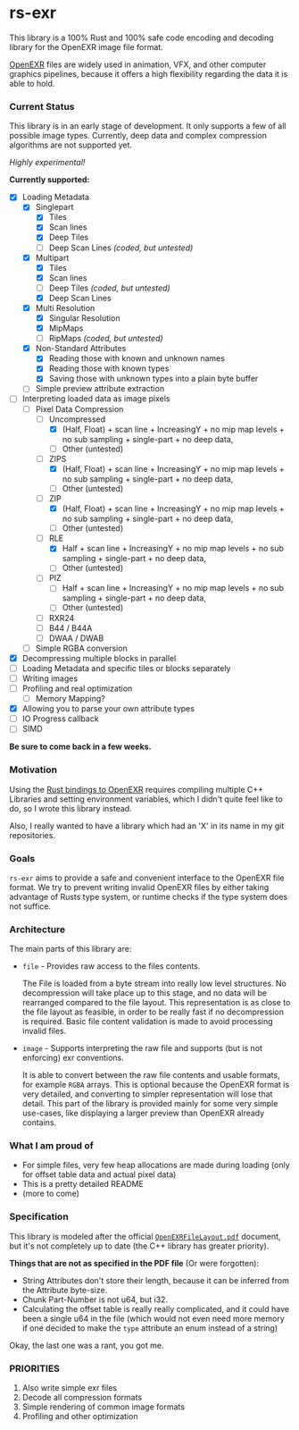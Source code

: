 # rs-exr

This library is a 100% Rust and 100% safe code 
encoding and decoding library for the OpenEXR image file format.

[OpenEXR](http://www.openexr.com/) 
files are widely used in animation, VFX, and 
other computer graphics pipelines, because it offers
a high flexibility regarding the data it is able to hold. 


### Current Status

This library is in an early stage of development. It only supports a few of all possible image types.
Currently, deep data and complex compression algorithms are not supported yet.

_Highly experimental!_

__Currently supported:__

- [x] Loading Metadata
    - [x] Singlepart
        - [x] Tiles
        - [x] Scan lines
        - [x] Deep Tiles
        - [ ] Deep Scan Lines _(coded, but untested)_
    - [x] Multipart
        - [x] Tiles
        - [x] Scan lines
        - [ ] Deep Tiles _(coded, but untested)_
        - [x] Deep Scan Lines
    - [x] Multi Resolution
        - [x] Singular Resolution
        - [x] MipMaps
        - [ ] RipMaps _(coded, but untested)_
    - [x] Non-Standard Attributes
        - [x] Reading those with known and unknown names
        - [x] Reading those with known types
        - [x] Saving those with unknown types into a plain byte buffer
    - [ ] Simple preview attribute extraction
    
- [ ] Interpreting loaded data as image pixels
    - [ ] Pixel Data Compression
        - [ ] Uncompressed
            - [x] (Half, Float) + scan line + IncreasingY + no mip map levels + no sub sampling + single-part + no deep data, 
            - [ ] Other (untested)
        - [ ] ZIPS
            - [x] (Half, Float) + scan line + IncreasingY + no mip map levels + no sub sampling + single-part + no deep data, 
            - [ ] Other (untested)
        - [ ] ZIP
            - [x] (Half, Float) + scan line + IncreasingY + no mip map levels + no sub sampling + single-part + no deep data, 
            - [ ] Other (untested)
        - [ ] RLE
            - [x] Half + scan line + IncreasingY + no mip map levels + no sub sampling + single-part + no deep data, 
            - [ ] Other (untested)
        - [ ] PIZ
            - [ ] Half + scan line + IncreasingY + no mip map levels + no sub sampling + single-part + no deep data, 
            - [ ] Other (untested)
        - [ ] RXR24
        - [ ] B44 / B44A
        - [ ] DWAA / DWAB
    - [ ] Simple RGBA conversion
    
- [x] Decompressing multiple blocks in parallel
- [ ] Loading Metadata and specific tiles or blocks separately
- [ ] Writing images
- [ ] Profiling and real optimization
    - [ ] Memory Mapping?
- [x] Allowing you to parse your own attribute types
- [ ] IO Progress callback
- [ ] SIMD

__Be sure to come back in a few weeks.__

### Motivation

Using the [Rust bindings to OpenEXR](https://github.com/cessen/openexr-rs) 
requires compiling multiple C++ Libraries 
and setting environment variables, 
which I didn't quite feel like to do, 
so I wrote this library instead.

Also, I really wanted to have a library 
which had an 'X' in its name in my git repositories.

### Goals

`rs-exr` aims to provide a safe and convenient 
interface to the OpenEXR file format.
We try to prevent writing invalid OpenEXR files by
either taking advantage of Rusts type system, 
or runtime checks if the type system does not suffice.

### Architecture

The main parts of this library are:

-   `file` - Provides raw access to the files contents.

    The File is loaded from a byte stream into really
    low level structures. No decompression will take place up to this stage,
    and no data will be rearranged compared to the file layout.
    This representation is as close to the file layout as feasible,
    in order to be really fast if no decompression is required.
    Basic file content validation is made to avoid processing invalid files.
    
-   `image` - Supports interpreting the raw file 
    and supports (but is not enforcing) exr conventions.
 
    It is able to convert between the raw file contents
    and usable formats, for example `RGBA` arrays. This is optional
    because the OpenEXR format is very detailed, and converting to
    simpler representation will lose that detail. This part of the 
    library is provided mainly for some very simple use-cases, like
    displaying a larger preview than OpenEXR already contains.

### What I am proud of

-   For simple files, very few heap allocations are made during loading
    (only for offset table data and actual pixel data)
-   This is a pretty detailed README
-   (more to come)

### Specification

This library is modeled after the 
official [`OpenEXRFileLayout.pdf`](http://www.openexr.com/documentation.html)
document, but it's not completely up to date
(the C++ library has greater priority).

__Things that are not as specified in the PDF file__ (Or were forgotten):

-   String Attributes don't store their length,
    because it can be inferred from the Attribute byte-size.
-   Chunk Part-Number is not u64, but i32.
-   Calculating the offset table is really really complicated,
    and it could have been a single u64 in the file
    (which would not even need more memory if one decided to make
    the `type` attribute an enum instead of a string)
    
Okay, the last one was a rant, you got me.

### PRIORITIES
1. Also write simple exr files 
1. Decode all compression formats
1. Simple rendering of common image formats
1. Profiling and other optimization
